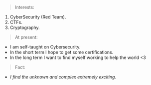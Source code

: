 >Interests:
 1. CyberSecurity (Red Team).
 2. CTFs.
 3. Cryptography.
>At present:
 - I am self-taught on Cybersecurity. 
 - In the short term I hope to get some certifications.
 - In the long term I want to find myself working to help the world <3
>Fact: 
- *I find the unknown and complex extremely exciting.*
